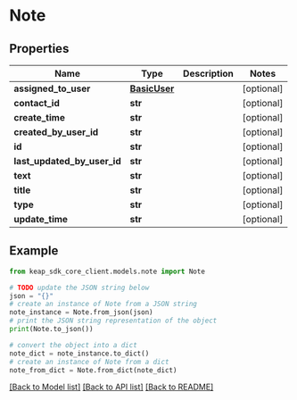 # Note


## Properties

Name | Type | Description | Notes
------------ | ------------- | ------------- | -------------
**assigned_to_user** | [**BasicUser**](BasicUser.md) |  | [optional] 
**contact_id** | **str** |  | [optional] 
**create_time** | **str** |  | [optional] 
**created_by_user_id** | **str** |  | [optional] 
**id** | **str** |  | [optional] 
**last_updated_by_user_id** | **str** |  | [optional] 
**text** | **str** |  | [optional] 
**title** | **str** |  | [optional] 
**type** | **str** |  | [optional] 
**update_time** | **str** |  | [optional] 

## Example

```python
from keap_sdk_core_client.models.note import Note

# TODO update the JSON string below
json = "{}"
# create an instance of Note from a JSON string
note_instance = Note.from_json(json)
# print the JSON string representation of the object
print(Note.to_json())

# convert the object into a dict
note_dict = note_instance.to_dict()
# create an instance of Note from a dict
note_from_dict = Note.from_dict(note_dict)
```
[[Back to Model list]](../README.md#documentation-for-models) [[Back to API list]](../README.md#documentation-for-api-endpoints) [[Back to README]](../README.md)


